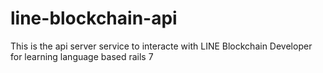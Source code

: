 # line-blockchain-api
This is the api server service to interacte with LINE Blockchain Developer for learning language based rails 7 
